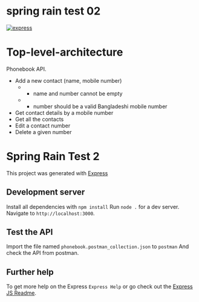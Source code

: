 # spring rain test 02

[![express](<https://camo.githubusercontent.com/fc61dcbdb7a6e49d3adecc12194b24ab20dfa25b/68747470733a2f2f692e636c6f756475702e636f6d2f7a6659366c4c376546612d3330303078333030302e706e67>)](https://expressjs.com/)

# Top-level-architecture

Phonebook API.
- Add a new contact (name, mobile number)
  - - name and number cannot be empty
  - - number should be a valid Bangladeshi mobile number
- Get contact details by a mobile number
- Get all the contacts
- Edit a contact number
- Delete a given number

# Spring Rain Test 2

This project was generated with [Express](https://github.com/expressjs/express)

## Development server

Install all dependencies with `npm install`
Run `node .` for a dev server. Navigate to `http://localhost:3000`.

## Test the API

Import the file named `phonebook.postman_collection.json` to `postman`
And check the API from postman.

## Further help

To get more help on the Express `Express Help` or go check out the [Express JS Readme](https://github.com/expressjs/express/blob/master/Readme.md).